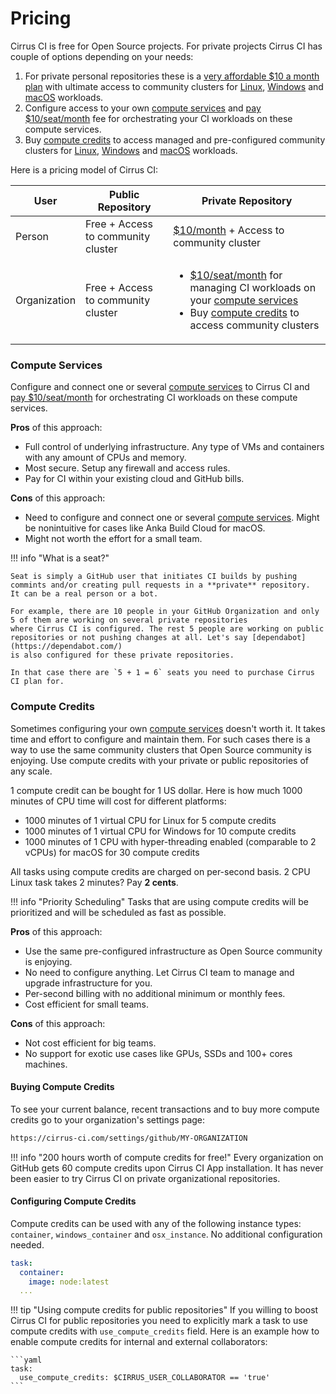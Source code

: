 # Pricing

Cirrus CI is free for Open Source projects. For private projects Cirrus CI has couple of options depending on your needs:

1. For private personal repositories these is a [very affordable $10 a month plan](https://github.com/marketplace/cirrus-ci/plan/MDIyOk1hcmtldHBsYWNlTGlzdGluZ1BsYW45OTI=#pricing-and-setup) with 
ultimate access to community clusters for [Linux](/guide/linux.md), [Windows](/guide/windows.md) and [macOS](/guide/macOS.md) workloads.
2. Configure access to your own [compute services](#compute-services) and [pay $10/seat/month](https://github.com/marketplace/cirrus-ci/plan/MDIyOk1hcmtldHBsYWNlTGlzdGluZ1BsYW45OTM=#pricing-and-setup)
   fee for orchestrating your CI workloads on these compute services.
3. Buy [compute credits](#compute-credits) to access managed and pre-configured community clusters for [Linux](/guide/linux.md), [Windows](/guide/windows.md) and [macOS](/guide/macOS.md) workloads.

Here is a pricing model of Cirrus CI:

User | Public Repository | Private Repository
--- | --- | ---
Person | Free + Access to community cluster | [$10/month](https://github.com/marketplace/cirrus-ci/plan/MDIyOk1hcmtldHBsYWNlTGlzdGluZ1BsYW45OTI=#pricing-and-setup) + Access to community cluster
Organization | Free + Access to community cluster | <ul><li>[$10/seat/month](#compute-services) for managing CI workloads on your [compute services](#compute-services)</li><li>Buy [compute credits](#compute-credits) to access community clusters</li></ul> 

### Compute Services

Configure and connect one or several [compute services](/guide/supported-computing-services.md) to Cirrus CI and [pay $10/seat/month](https://github.com/marketplace/cirrus-ci/plan/MDIyOk1hcmtldHBsYWNlTGlzdGluZ1BsYW45OTM=#pricing-and-setup) 
for orchestrating CI workloads on these compute services. 

**Pros** of this approach:

  * Full control of underlying infrastructure. Any type of VMs and containers with any amount of CPUs and memory.
  * Most secure. Setup any firewall and access rules.
  * Pay for CI within your existing cloud and GitHub bills. 
  
**Cons** of this approach:

  * Need to configure and connect one or several [compute services](/guide/supported-computing-services.md). Might be
    nonintuitive for cases like Anka Build Cloud for macOS.
  * Might not worth the effort for a small team.

!!! info "What is a seat?"

    Seat is simply a GitHub user that initiates CI builds by pushing commints and/or creating pull requests in a **private** repository. 
    It can be a real person or a bot.
    
    For example, there are 10 people in your GitHub Organization and only 5 of them are working on several private repositories 
    where Cirrus CI is configured. The rest 5 people are working on public repositories or not pushing changes at all. Let's say [dependabot](https://dependabot.com/) 
    is also configured for these private repositories. 
    
    In that case there are `5 + 1 = 6` seats you need to purchase Cirrus CI plan for.
    
### Compute Credits

Sometimes configuring your own [compute services](#compute-services) doesn't worth it. It takes time and effort to configure
and maintain them. For such cases there is a way to use the same community clusters that Open Source community is enjoying.
Use compute credits with your private or public repositories of any scale.

1 compute credit can be bought for 1 US dollar. Here is how much 1000 minutes of CPU time will cost for different platforms:

  * 1000 minutes of 1 virtual CPU for Linux for 5 compute credits
  * 1000 minutes of 1 virtual CPU for Windows for 10 compute credits
  * 1000 minutes of 1 CPU with hyper-threading enabled (comparable to 2 vCPUs) for macOS for 30 compute credits

All tasks using compute credits are charged on per-second basis. 2 CPU Linux task takes 2 minutes? Pay **2 cents**.

!!! info "Priority Scheduling"
    Tasks that are using compute credits will be prioritized and will be scheduled as fast as possible.

**Pros** of this approach:
  
  * Use the same pre-configured infrastructure as Open Source community is enjoying.
  * No need to configure anything. Let Cirrus CI team to manage and upgrade infrastructure for you.
  * Per-second billing with no additional minimum or monthly fees.
  * Cost efficient for small teams. 
  
**Cons** of this approach:
  
  * Not cost efficient for big teams.
  * No support for exotic use cases like GPUs, SSDs and 100+ cores machines.

#### Buying Compute Credits

To see your current balance, recent transactions and to buy more compute credits go to your organization's settings page:

```bash
https://cirrus-ci.com/settings/github/MY-ORGANIZATION
```

!!! info "200 hours worth of compute credits for free!"
    Every organization on GitHub gets 60 compute credits upon Cirrus CI App installation. It has never been easier to try
    Cirrus CI on private organizational repositories.

#### Configuring Compute Credits

Compute credits can be used with any of the following instance types: `container`, `windows_container` and `osx_instance`.
No additional configuration needed.

```yaml
task:
  container:
    image: node:latest
  ...
```

!!! tip "Using compute credits for public repositories"
    If you willing to boost Cirrus CI for public repositories you need to explicitly mark a task to use compute credits
    with `use_compute_credits` field. Here is an example how to enable compute credits for internal and external collaborators:
    
    ```yaml
    task:
      use_compute_credits: $CIRRUS_USER_COLLABORATOR == 'true'
    ```
